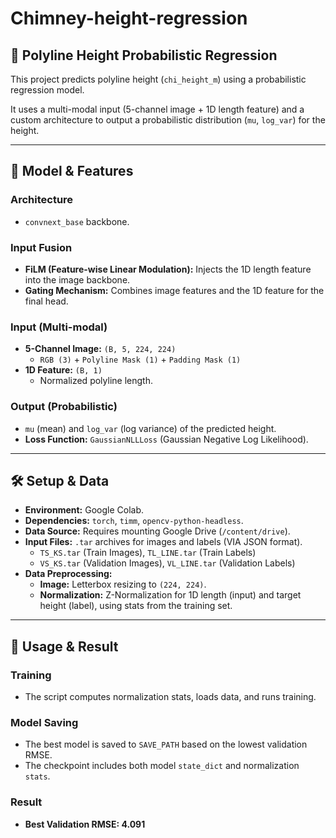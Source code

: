 # Chimney-height-regression

## 🚀 Polyline Height Probabilistic Regression

This project predicts polyline height (`chi_height_m`) using a probabilistic regression model.

It uses a multi-modal input (5-channel image + 1D length feature) and a custom architecture to output a probabilistic distribution (`mu`, `log_var`) for the height.

---

## 🔬 Model & Features

### Architecture
* `convnext_base` backbone.

### Input Fusion
* **FiLM (Feature-wise Linear Modulation):** Injects the 1D length feature into the image backbone.
* **Gating Mechanism:** Combines image features and the 1D feature for the final head.

### Input (Multi-modal)
* **5-Channel Image:** `(B, 5, 224, 224)`
    * `RGB (3)` + `Polyline Mask (1)` + `Padding Mask (1)`
* **1D Feature:** `(B, 1)`
    * Normalized polyline length.

### Output (Probabilistic)
* `mu` (mean) and `log_var` (log variance) of the predicted height.
* **Loss Function:** `GaussianNLLLoss` (Gaussian Negative Log Likelihood).

---

## 🛠️ Setup & Data

* **Environment:** Google Colab.
* **Dependencies:** `torch`, `timm`, `opencv-python-headless`.
* **Data Source:** Requires mounting Google Drive (`/content/drive`).
* **Input Files:** `.tar` archives for images and labels (VIA JSON format).
    * `TS_KS.tar` (Train Images), `TL_LINE.tar` (Train Labels)
    * `VS_KS.tar` (Validation Images), `VL_LINE.tar` (Validation Labels)
* **Data Preprocessing:**
    * **Image:** Letterbox resizing to `(224, 224)`.
    * **Normalization:** Z-Normalization for 1D length (input) and target height (label), using stats from the training set.

---

## 🚀 Usage & Result

### Training
* The script computes normalization stats, loads data, and runs training.

### Model Saving
* The best model is saved to `SAVE_PATH` based on the lowest validation RMSE.
* The checkpoint includes both model `state_dict` and normalization `stats`.

### Result
* **Best Validation RMSE: 4.091**
